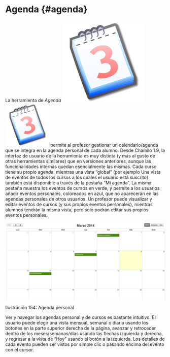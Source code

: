 # Agenda {#agenda}

La herramienta de _Agenda_ ![](../assets/graphics261.svg)![](../assets/graphics261.png) permite al profesor gestionar un calendario/agenda que se integra en la agenda personal de cada alumno. Desde Chamilo 1.9, la interfaz de usuario de la herramienta es muy distinta (y más al gusto de otras herramientas similares) que en versiones anteriores, aunque las funcionalidades internas quedan esencialmente las mismas. Cada curso tiene su propio agenda, mientras una vista “global” (por ejemplo Una vista de eventos de todos los cursos a los cuales el usuario está suscrito) también está disponible a través de la pestaña “Mi agenda”. La misma pestaña muestra los eventos de cursos en verde, y permite a los usuarios añadir eventos personales, coloreados en azul, que no aparecerán en las agendas personales de otros usuarios. Un profesor puede visualizar y editar eventos de cursos (y sus propios eventos personales), mientras alumnos tendrán la misma vista, pero solo podrán editar sus propios eventos personales.

![](../assets/graficos133.png)

Ilustración 154: Agenda personal

Ver y navegar los agendas personal y de cursos es bastante intuitivo. El usuario puede elegir una vista mensual, semanal o diaria usando los botones en la parte superior derecha de la página, avanzar y retroceder dentro de los meses/semanas/días usando las flechas izquierda y derecha, y regresar a la vista de “Hoy” usando el botón a la izquierda. Los detalles de cada evento pueden ser vistos por simple clic o pasando encima del evento con el cursor.